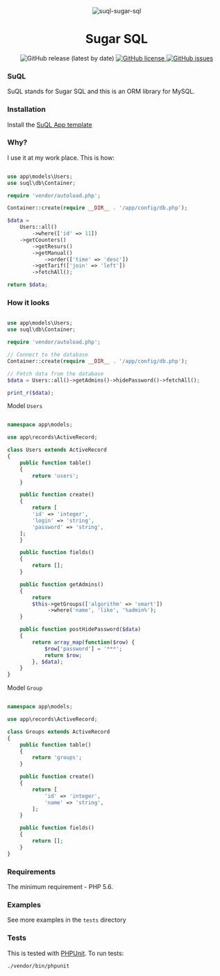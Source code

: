 <div align="center"><img src="https://i.postimg.cc/9XdgxsV9/suql-sugar-sql.png" alt="suql-sugar-sql" border="0"></div>
<h1 align="center">Sugar SQL</h1>
<div align="center">
  <img src="https://img.shields.io/github/v/release/sagittaracc/suql" alt="GitHub release (latest by date)"/>
  <a href="https://github.com/sagittaracc/suql/blob/master/LICENSE">
    <img src="https://img.shields.io/github/license/sagittaracc/suql" alt="GitHub license"/>
  </a>
  <a href="https://github.com/sagittaracc/suql/issues">
    <img src="https://img.shields.io/github/issues/sagittaracc/suql" alt="GitHub issues"/>
  </a>
</div>

### SuQL
SuQL stands for Sugar SQL and this is an ORM library for MySQL.

### Installation
Install the [SuQL App template](https://github.com/sagittaracc/suql-app)

### Why?
I use it at my work place. This is how:
```php

use app\models\Users;
use suql\db\Container;

require 'vendor/autoload.php';

Container::create(require __DIR__ . '/app/config/db.php');

$data =
    Users::all()
    	->where(['id' => 11])
	->getCounters()
        ->getResurs()
        ->getManual()
            ->order(['time' => 'desc'])
        ->getTarif(['join' => 'left'])
        ->fetchAll();

return $data;
```

### How it looks
```php

use app\models\Users;
use suql\db\Container;

require 'vendor/autoload.php';

// Connect to the database
Container::create(require __DIR__ . '/app/config/db.php');

// Fetch data from the database
$data = Users::all()->getAdmins()->hidePassword()->fetchAll();

print_r($data);
```

Model ```Users```
```php

namespace app\models;

use app\records\ActiveRecord;

class Users extends ActiveRecord
{
    public function table()
    {
        return 'users';
    }

    public function create()
    {
    	return [
	    'id' => 'integer',
	    'login' => 'string',
	    'password' => 'string',
	];
    }

    public function fields()
    {
        return [];
    }

    public function getAdmins()
    {
        return
	    $this->getGroups(['algorithm' => 'smart'])
	         ->where('name', 'like', '%admin%');
    }

    public function postHidePassword($data)
    {
        return array_map(function($row) {
            $row['password'] = '***';
            return $row;
        }, $data);
    }
}
```

Model ```Group```
```php

namespace app\models;

use app\records\ActiveRecord;

class Groups extends ActiveRecord
{
    public function table()
    {
        return 'groups';
    }

    public function create()
    {
        return [
            'id' => 'integer',
            'name' => 'string',
        ];
    }

    public function fields()
    {
        return [];
    }
}
```

### Requirements
The minimum requirement - PHP 5.6.

### Examples
See more examples in the ```tests``` directory

### Tests
This is tested with [PHPUnit](https://phpunit.de/). To run tests:

`./vendor/bin/phpunit`
